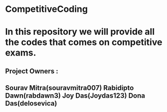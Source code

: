 # CompetitiveCoding
In this repository we will provide all the codes that comes on competitive exams.
========================================================================================
Project Owners : 
-----------------------------
Sourav Mitra(souravmitra007)
Rabidipto Dawn(rabdawn3)
Joy Das(Joydas123)
Dona Das(delosevica)
----------------------------
